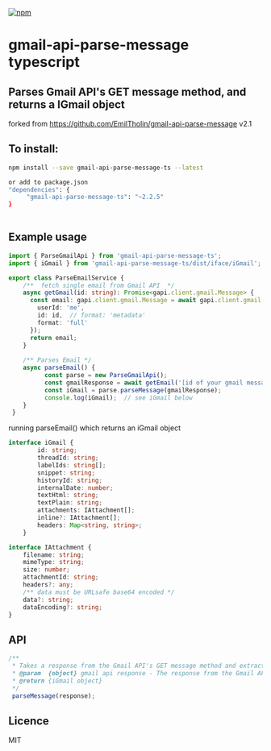 [![npm][npm]][npm-url]

# gmail-api-parse-message typescript
## Parses Gmail API's GET message method, and returns a IGmail object
forked from https://github.com/EmilTholin/gmail-api-parse-message v2.1

## To install:
```bash
npm install --save gmail-api-parse-message-ts --latest

or add to package.json  
"dependencies": {
     "gmail-api-parse-message-ts": "~2.2.5"
}
 
```
 

## Example usage

```ts
import { ParseGmailApi } from 'gmail-api-parse-message-ts';
import { iGmail } from 'gmail-api-parse-message-ts/dist/iface/iGmail';

export class ParseEmailService {
    /**  fetch single email from Gmail API  */
    async getGmail(id: string): Promise<gapi.client.gmail.Message> {
      const email: gapi.client.gmail.Message = await gapi.client.gmail.users.messages.get({
        userId: 'me',
        id: id,  // format: 'metadata'
        format: 'full'
      });
      return email;
    }
 
    /** Parses Email */
    async parseEmail() {      
          const parse = new ParseGmailApi();
          const gmailResponse = await getEmail('[id of your gmail message]');
          const iGmail = parse.parseMessage(gmailResponse);
          console.log(iGmail);  // see iGmail below
    }
 }
```

running parseEmail() which returns an iGmail object

```ts
interface iGmail {
        id: string;
        threadId: string;
        labelIds: string[];
        snippet: string;
        historyId: string;
        internalDate: number;
        textHtml: string;
        textPlain: string;
        attachments: IAttachment[];
        inline?: IAttachment[];
        headers: Map<string, string>;
    }

interface IAttachment {
    filename: string;
    mimeType: string;
    size: number;
    attachmentId: string;
    headers?: any;
    /** data must be URLsafe base64 encoded */
    data?: string;
    dataEncoding?: string;
}

```

## API


```ts
/**
 * Takes a response from the Gmail API's GET message method and extracts all the relevant data.
 * @param  {object} gmail api response - The response from the Gmail API parsed to a JavaScript object.
 * @return {iGmail object}  
 */
 parseMessage(response);
```

## Licence
MIT

[npm]: https://img.shields.io/npm/v/gmail-api-parse-message-ts.svg
[npm-url]: https://npmjs.com/package/gmail-api-parse-message-ts
